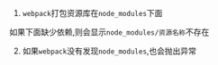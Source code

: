 1.  `webpack`打包资源库在`node_modules`下面

   如果下面缺少依赖,则会显示`node_modules/资源名称`不存在

2.   如果`webpack`没有发现`node_modules`,也会抛出异常

   
